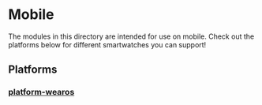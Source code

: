 # Mobile

The modules in this directory are intended for use on mobile.
Check out the platforms below for different smartwatches you can support!

## Platforms

### [platform-wearos](https://github.com/boswelja/WatchConnectionLib/tree/main/mobile/platform-wearos)
